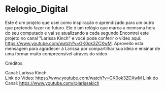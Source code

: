 # Relogio_Digital

Este é um projeto que usei como inspiração e aprendizado para um outro que pretendo fazer no futuro. Ele é um relógio que marca a memsma hora do seu computado e vai se atualizando a cada segundo 
Encontrei este projeto no canal "Larissa Kinch" e você pode conferir o vídeo aqui: https://www.youtube.com/watch?v=GK0ok3ZCXwM. Aproveito esta mensagem para agradecer à Larissa por compartilhar sua ideia e ensinar de uma formar muito compreensível atraves do vídeo 

Créditos:

Canal: Larissa Kinch <br>
Link do Vídeo: https://www.youtube.com/watch?v=GK0ok3ZCXwM
Link do Canal: https://www.youtube.com/@larissakich
